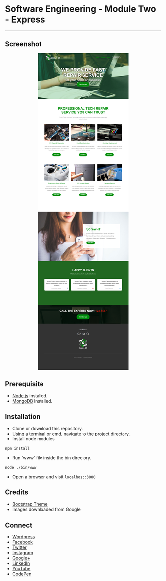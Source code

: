 # Software Engineering - Module Two - Express
---

## Screenshot
<p align="center">
  <img src="https://raw.githubusercontent.com/jovanidash21/coen3463-m2t6/master/screenshot.png">
</p>

## Prerequisite
* [Node.js](https://nodejs.org/en/) installed.
* [MongoDB](https://www.mongodb.com/) Installed.

## Installation
* Clone or download this repository.
* Using a terminal or cmd, navigate to the project directory.
* Install node modules
```
npm install
```
* Run 'www' file inside the bin directory.
```
node ./bin/www
```
* Open a browser and visit ```localhost:3000```

## Credits
- [Bootstrap Theme](https://freehtml5.co/preview/?item=bold-free-website-template-using-bootstrap)
- Images downloaded from Google

## Connect
- [Wordpress](https://jovaniwarguez.wordpress.com/)
- [Facebook](https://facebook.com/jovani.cadornawarguez)
- [Twitter](https://twitter.com/jovanidash21)
- [Instagram](https://www.instagram.com/jovanidash21/)
- [Google+](https://plus.google.com/u/0/104385173780051504413)
- [LinkedIn](https://www.linkedin.com/in/jovani-warguez-827a8a11b?trk=nav_responsive_tab_profile_pic)
- [YouTube](https://www.youtube.com/channel/UCNiVxhbJ6Ku9keIjkQX3RRQ)
- [CodePen](http://codepen.io/jovanidash21/)
